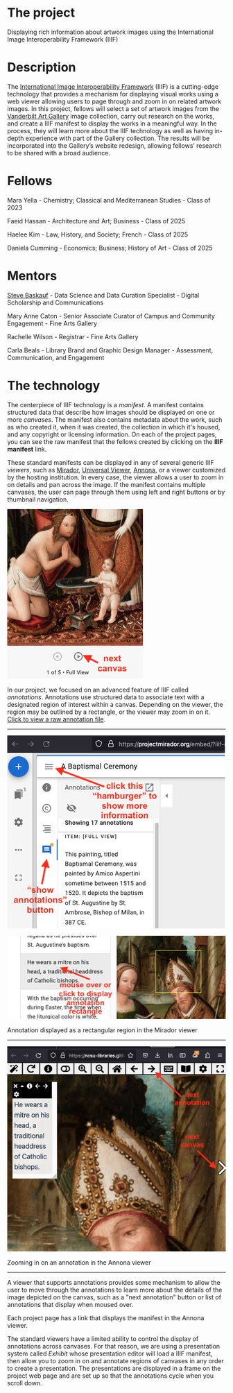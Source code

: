 # The project

Displaying rich information about artwork images using the International Image Interoperability Framework (IIIF)

# Description

The [International Image Interoperability Framework](https://iiif.io/) (IIIF) is a cutting-edge technology that provides a mechanism for displaying visual works using a web viewer allowing users to page through and zoom in on related artwork images. In this project, fellows will select a set of artwork images from the [Vanderbilt Art Gallery](https://www.library.vanderbilt.edu/gallery/) image collection, carry out research on the works, and create a IIIF manifest to display the works in a meaningful way. In the process, they will learn more about the IIIF technology as well as having in-depth experience with part of the Gallery collection. The results will be incorporated into the Gallery’s website redesign, allowing fellows’ research to be shared with a broad audience. 

# Fellows

Mara Yella - Chemistry; Classical and Mediterranean Studies - Class of 2023

Faeid Hassan - Architecture and Art; Business - Class of 2025

Haelee Kim - Law, History, and Society; French - Class of 2025

Daniela Cumming - Economics; Business; History of Art - Class of 2025

# Mentors

[Steve Baskauf](https://baskauf.github.io/) - Data Science and Data Curation Specialist - Digital Scholarship and Communications

Mary Anne Caton - Senior Associate Curator of Campus and Community Engagement - Fine Arts Gallery

Rachelle Wilson - Registrar - Fine Arts Gallery

Carla Beals - Library Brand and Graphic Design Manager - Assessment, Communication, and Engagement

# The technology

The centerpiece of IIIF technology is a *manifest*. A manifest contains structured data that describe how images should be displayed on one or more *canvases*. The manifest also contains metadata about the work, such as who created it, when it was created, the collection in which it's housed, and any copyright or licensing information. On each of the project pages, you can see the raw manifest that the fellows created by clicking on the **IIIF manifest** link.

These standard manifests can be displayed in any of several generic IIIF *viewers*, such as [Mirador](https://projectmirador.org/embed/?iiif-content=https://baskaufs.github.io/iiif/yella/baptismal_ceremony.json), [Universal Viewer](https://universalviewer.io/uv.html?manifest=https://baskaufs.github.io/iiif/yella/baptismal_ceremony.json), [Annona](https://ncsu-libraries.github.io/annona/tools/#/display?url=https%3A%2F%2Fbaskaufs.github.io%2Fiiif%2Fyella%2Fbaptismal_ceremony.json&viewtype=iiif-storyboard&manifesturl=&settings=%7B%22fullpage%22%3Atrue%7D), or a viewer customized by the hosting institution. In every case, the viewer allows a user to zoom in on details and pan across the image. If the manifest contains multiple canvases, the user can page through them using left and right buttons or by thumbnail navigation.

![next button on Mirador](mirador_next.png)

In our project, we focused on an advanced feature of IIIF called *annotations*. Annotations use structured data to associate text with a designated region of interest within a canvas. Depending on the viewer, the region may be outlined by a rectangle, or the viewer may zoom in on it. [Click to view a raw annotation file](https://iiif-manifest.library.vanderbilt.edu/gallery/annotations/baptismal_ceremony_7e5e2ee0-aecb-410f-874c-5738e37280fd.json).

-----

![accessing the information pane in Mirador](mirador_info_pane.png)

![Mirador annotation rectangle](mirador_annotation_rectangle.png)

Annotation displayed as a rectangular region in the Mirador viewer

-----

![Annona annotation zoom](annona_annotation_zoom.png)

Zooming in on an annotation in the Annona viewer

-----

A viewer that supports annotations provides some mechanism to allow the user to move through the annotations to learn more about the details of the image depicted on the canvas, such as a "next annotation" button or list of annotations that display when moused over.

Each project page has a link that displays the manifest in the Annona viewer. 

The standard viewers have a limited ability to control the display of annotations across canvases. For that reason, we are using a presentation system called *Exhibit* whose presentation editor will load a IIIF manifest, then allow you to zoom in on and annotate regions of canvases in any order to create a presentation. The presentations are displayed in a frame on the project web page and are set up so that the annotations cycle when you scroll down.
